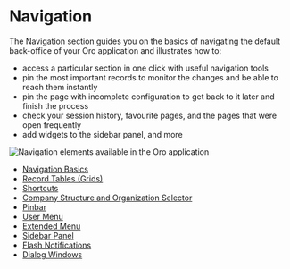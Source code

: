 <a id="getting-started-navigation"></a>

# Navigation

The Navigation section guides you on the basics of navigating the default back-office of your Oro application and illustrates how to:

* access a particular section in one click with useful navigation tools
* pin the most important records to monitor the changes and be able to reach them instantly
* pin the page with incomplete configuration to get back to it later and finish the process
* check your session history, favourite pages, and the pages that were open frequently
* add widgets to the sidebar panel, and more

![Navigation elements available in the Oro application](user/img/getting_started/navigation/navigation_basics.png)

* [Navigation Basics](navigation-basics.md)
* [Record Tables (Grids)](record-tables.md)
* [Shortcuts](shortcuts.md)
* [Company Structure and Organization Selector](org-selector.md)
* [Pinbar](pinbar.md)
* [User Menu](user-menu.md)
* [Extended Menu](extended-menu.md)
* [Sidebar Panel](sidebar-panel.md)
* [Flash Notifications](flash-notifications.md)
* [Dialog Windows](dialog-windows.md)

